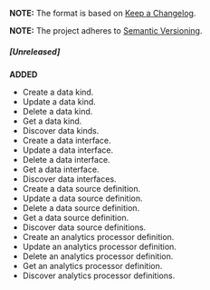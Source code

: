 **NOTE:** The format is based on [Keep a Changelog](http://keepachangelog.com/en/1.0.0/).

**NOTE:** The project adheres to [Semantic Versioning](http://semver.org/spec/v2.0.0.html).

##### [Unreleased]

**ADDED**

* Create a data kind.
* Update a data kind.
* Delete a data kind.
* Get a data kind.
* Discover data kinds.
* Create a data interface.
* Update a data interface.
* Delete a data interface.
* Get a data interface.
* Discover data interfaces.
* Create a data source definition.
* Update a data source definition.
* Delete a data source definition.
* Get a data source definition.
* Discover data source definitions.
* Create an analytics processor definition.
* Update an analytics processor definition.
* Delete an analytics processor definition.
* Get an analytics processor definition.
* Discover analytics processor definitions.
